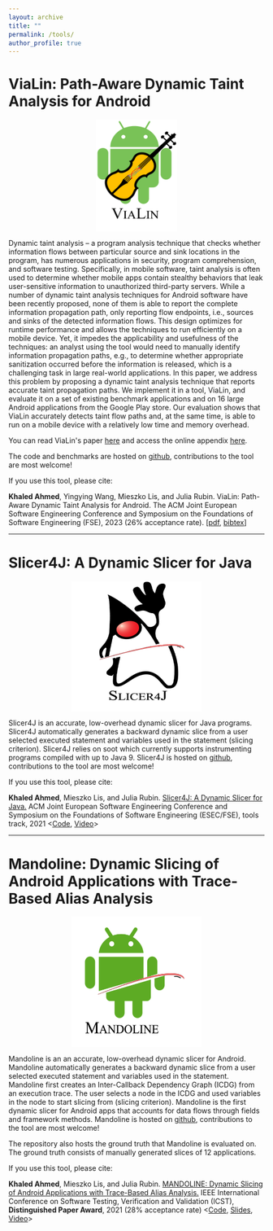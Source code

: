 ```yaml
---
layout: archive
title: ""
permalink: /tools/
author_profile: true
---
```


# ViaLin: Path-Aware Dynamic Taint Analysis for Android


<img src="../images/vialin.png"
width="160"
height="220"
style="display: block; margin: 0 auto">

Dynamic taint analysis – a program analysis technique that checks whether information flows between particular source and sink locations in the program, has numerous applications in security, program comprehension, and software testing. Specifically, in mobile software, taint analysis is often used to determine whether mobile apps contain stealthy behaviors that leak user-sensitive information to unauthorized third-party servers. While a number of dynamic taint analysis techniques for Android software have been recently proposed, none of them is able to report the complete information propagation path, only reporting flow endpoints, i.e., sources and sinks of the detected information flows. This design optimizes for runtime performance and allows the techniques to run efficiently on a mobile device. Yet, it impedes the applicability and usefulness of the techniques: an analyst using the tool would need to manually identify information propagation paths, e.g., to determine whether appropriate sanitization occurred before the information is released, which is a challenging task in large real-world applications.
In this paper, we address this problem by proposing a dynamic taint analysis technique that reports accurate taint propagation paths. We implement it in a tool, ViaLin, and evaluate it on a set of existing benchmark applications and on 16 large Android applications from the Google Play store. Our evaluation shows that ViaLin accurately detects taint flow paths and, at the same time, is able to run on a mobile device with a relatively low time and memory overhead.

You can read ViaLin's paper [here](https://people.ece.ubc.ca/mjulia/publications/ViaLin_FSE2023.pdf) and access the online appendix [here](https://resess.github.io/artifacts/ViaLin/).

The code and benchmarks are hosted on [github](https://github.com/resess/ViaLin), contributions to the tool are most welcome!


If you use this tool, please cite:

**Khaled Ahmed**, Yingying Wang, Mieszko Lis, and Julia Rubin. ViaLin: Path-Aware Dynamic Taint Analysis for Android. The ACM Joint European Software Engineering Conference and Symposium on the Foundations of Software Engineering (FSE), 2023 (26% acceptance rate). [[pdf](https://people.ece.ubc.ca/mjulia/publications/ViaLin_FSE2023.pdf), [bibtex](https://resess.github.io/artifacts/ViaLin/data/vialin.bib)]

---

# Slicer4J: A Dynamic Slicer for Java


<img src="../images/slicer4j_logo.png"
width="256"
height="256"
style="display: block; margin: 0 auto">

Slicer4J is an accurate, low-overhead dynamic slicer for Java programs. Slicer4J automatically generates a backward dynamic slice from a user selected executed statement and variables used in the statement (slicing criterion). Slicer4J relies on soot which currently supports instrumenting programs compiled with up to Java 9. Slicer4J is hosted on [github](https://github.com/resess/Slicer4J), contributions to the tool are most welcome!

If you use this tool, please cite:

**Khaled Ahmed**, Mieszko Lis, and Julia Rubin. [Slicer4J: A Dynamic Slicer for Java.](https://people.ece.ubc.ca/mjulia/publications/Slicer4J_2021.pdf) ACM Joint European Software Engineering Conference and Symposium on the Foundations of Software Engineering (ESEC/FSE), tools track, 2021 <[Code](https://github.com/resess/Slicer4J), [Video](https://youtu.be/mn7z6I-WyH4)>

---

# Mandoline: Dynamic Slicing of Android Applications with Trace-Based Alias Analysis

<img src="../images/mandoline_Logo.png"
width="256"
height="256"
style="display: block; margin: 0 auto">

Mandoline is an an accurate, low-overhead dynamic slicer for Android. Mandoline automatically generates a backward dynamic slice from a user selected executed statement and variables used in the statement. Mandoline first creates an Inter-Callback Dependency Graph (ICDG) from an execution trace. The user selects a node in the ICDG and used variables in the node to start slicing from (slicing criterion). Mandoline is the first dynamic slicer for Android apps that accounts for data flows through fields and framework methods.
Mandoline is hosted on [github](https://github.com/resess/Mandoline), contributions to the tool are most welcome!

The repository also hosts the ground truth that Mandoline is evaluated on. The ground truth consists of manually generated slices of 12 applications.

If you use this tool, please cite:

**Khaled Ahmed**, Mieszko Lis, and Julia Rubin. [MANDOLINE: Dynamic Slicing of Android Applications with Trace-Based Alias Analysis.](https://www.ece.ubc.ca/~mjulia/publications/Mandoline_2021.pdf) IEEE International Conference on Software Testing, Verification and Validation (ICST), **Distinguished Paper Award**, 2021 (28% acceptance rate) <[Code](https://github.com/resess/Mandoline), [Slides](../files/ICST_flat_animation.pdf), [Video](https://www.youtube.com/watch?v=hHSEy6EcdsA)>

